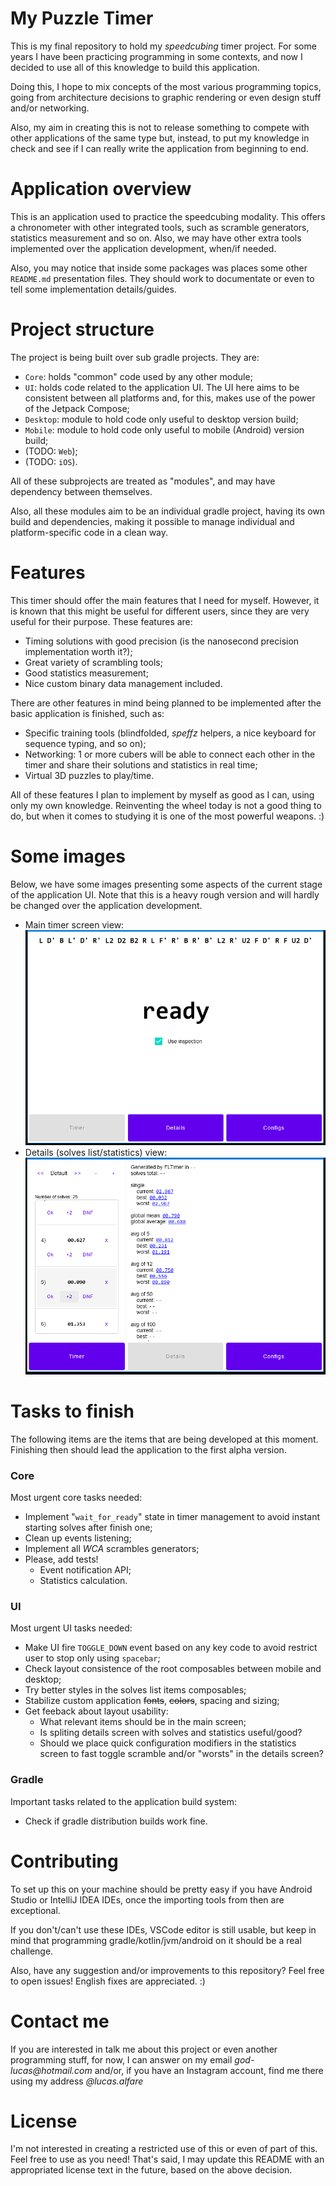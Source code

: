 # My Puzzle Timer

This is my final repository to hold my _speedcubing_ timer project. For some years I have been practicing programming in some contexts, and now I decided to use all of this knowledge to build this application.

Doing this, I hope to mix concepts of the most various programming topics, going from architecture decisions to graphic
rendering or even design stuff and/or networking.

Also, my aim in creating this is not to release something to compete with other applications of the same type but, instead, to put my knowledge in check and see if I can really write the application from beginning to end.

# Application overview

This is an application used to practice the speedcubing modality. This offers a chronometer with other integrated tools, such as scramble generators, statistics measurement and so on. Also, we may have other extra tools implemented over the
application development, when/if needed.

Also, you may notice that inside some packages was places some other `README.md` presentation files.
They should work to documentate or even to tell some implementation details/guides.

# Project structure

The project is being built over sub gradle projects. They are:

- `Core`: holds "common" code used by any other module;
- `UI`: holds code related to the application UI. The UI here aims to be consistent between all platforms and, for this,
  makes use of the power of the Jetpack Compose;
- `Desktop`: module to hold code only useful to desktop version build;
- `Mobile`: module to hold code only useful to mobile (Android) version build;
- (TODO: `Web`);
- (TODO: `iOS`).

All of these subprojects are treated as "modules", and may have dependency between themselves.

Also, all these modules aim to be an individual gradle project, having its own build and dependencies, making it possible to manage individual and platform-specific code in a clean way.

# Features

This timer should offer the main features that I need for myself. However, it is known that this might be useful for different users, since they are very useful for their purpose. These features are:

- Timing solutions with good precision (is the nanosecond precision implementation worth it?);
- Great variety of scrambling tools;
- Good statistics measurement;
- Nice custom binary data management included.

There are other features in mind being planned to be implemented after the basic application is finished, such as:

- Specific training tools (blindfolded, _speffz_ helpers, a nice keyboard for
  sequence typing, and so on);
- Networking: 1 or more cubers will be able to connect each other in the timer and share their solutions and statistics
  in real time;
- Virtual 3D puzzles to play/time.

All of these features I plan to implement by myself as good as I can, using only my own knowledge. Reinventing the wheel today is not a good thing to do, but when it comes to studying it is one of the most powerful weapons. :)

# Some images
Below, we have some images presenting some aspects of the current stage of the application UI. Note that this is a heavy rough version and will hardly be changed over the application development.

- Main timer screen view:
  ![main screen view](img/ss1.png)
- Details (solves list/statistics) view:
  ![stats screen view](img/ss2.png)

# Tasks to finish

The following items are the items that are being developed at this moment.
Finishing then should lead the application to the first alpha version.

### Core
Most urgent core tasks needed:

- Implement "`wait_for_ready`" state in timer management to avoid instant starting solves after finish one;
- Clean up events listening;
- Implement all _WCA_ scrambles generators;
- Please, add tests!
    - Event notification API;
    - Statistics calculation.

### UI
Most urgent UI tasks needed:

- Make UI fire `TOGGLE_DOWN` event based on any key code to avoid restrict user to stop only using `spacebar`; 
- Check layout consistence of the root composables between mobile and desktop;
- Try better styles in the solves list items composables;
- Stabilize custom application ~~fonts~~, ~~colors~~, spacing and sizing;
- Get feeback about layout usability:
    - What relevant items should be in the main screen;
    - Is spliting details screen with solves and statistics useful/good?
    - Should we place quick configuration modifiers in the statistics screen to fast toggle scramble and/or "worsts" in the details screen?

### Gradle
Important tasks related to the application build system:
- Check if gradle distribution builds work fine.

# Contributing

To set up this on your machine should be pretty easy if you have Android Studio or IntelliJ IDEA IDEs, once the importing tools from then are exceptional.

If you don't/can't use these IDEs, VSCode editor is still usable, but keep in mind that programming gradle/kotlin/jvm/android on it should be a real challenge.

Also, have any suggestion and/or improvements to this repository? Feel free to open issues!
English fixes are appreciated. :)

# Contact me

If you are interested in talk me about this project or even another programming stuff, for now, I can answer on my email
_god-lucas@hotmail.com_
and/or, if you have an Instagram account, find me there using my address _@lucas.alfare_

# License

I'm not interested in creating a restricted use of this or even of part of this. Feel free to use as you need! That's said, I may update this README with an appropriated license text in the future, based on the above decision.
